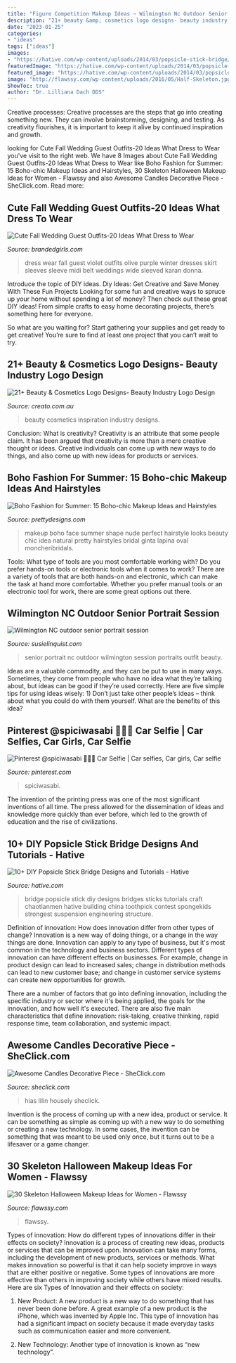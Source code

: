 ```yaml
---
title: "Figure Competition Makeup Ideas ~ Wilmington Nc Outdoor Senior Portrait Session"
description: "21+ beauty &amp; cosmetics logo designs- beauty industry logo design"
date: "2023-01-25"
categories:
- "ideas"
tags: ["ideas"]
images:
- "https://hative.com/wp-content/uploads/2014/03/popsicle-stick-bridge/9-diy-chaotianmen-bridge-model.JPG"
featuredImage: "https://hative.com/wp-content/uploads/2014/03/popsicle-stick-bridge/9-diy-chaotianmen-bridge-model.JPG"
featured_image: "https://hative.com/wp-content/uploads/2014/03/popsicle-stick-bridge/9-diy-chaotianmen-bridge-model.JPG"
image: "http://flawssy.com/wp-content/uploads/2016/05/Half-Skeleton.jpg"
ShowToc: true
author: "Dr. Lilliana Dach DDS"
---
```



Creative processes:
Creative processes are the steps that go into creating something new. They can involve brainstorming, designing, and testing. As creativity flourishes, it is important to keep it alive by continued inspiration and growth.

	

		
looking for Cute Fall Wedding Guest Outfits-20 Ideas What Dress to Wear you've visit to the right web. We have 8 Images about Cute Fall Wedding Guest Outfits-20 Ideas What Dress to Wear like Boho Fashion for Summer: 15 Boho-chic Makeup Ideas and Hairstyles, 30 Skeleton Halloween Makeup Ideas for Women - Flawssy and also Awesome Candles Decorative Piece - SheClick.com. Read more:
		
    
## Cute Fall Wedding Guest Outfits-20 Ideas What Dress To Wear

<img loading=lazy src="http://www.brandedgirls.com/wp-content/uploads/2015/12/wedding-guest-dress2.jpg" onerror="this.onerror=null;this.src='https://tse2.mm.bing.net/th?id=OIP.KJxypWqL_0M050cpmZzBnQHaLO&amp;pid=15.1';" alt="Cute Fall Wedding Guest Outfits-20 Ideas What Dress to Wear">

_Source: brandedgirls.com_

>dress wear fall guest violet outfits olive purple winter dresses skirt sleeves sleeve midi belt weddings wide sleeved karan donna. 

	

Introduce the topic of DIY ideas.
Diy Ideas: Get Creative and Save Money With These Fun Projects
Looking for some fun and creative ways to spruce up your home without spending a lot of money? Then check out these great DIY ideas! From simple crafts to easy home decorating projects, there’s something here for everyone.

So what are you waiting for? Start gathering your supplies and get ready to get creative! You’re sure to find at least one project that you can’t wait to try.

    
## 21+ Beauty &amp; Cosmetics Logo Designs- Beauty Industry Logo Design

<img loading=lazy src="https://creato.com.au/blog/wp-content/uploads/2016/11/15.jpg" onerror="this.onerror=null;this.src='https://tse4.mm.bing.net/th?id=OIP.uNHPMlHuyS3-u-5p3LnhGwHaEU&amp;pid=15.1';" alt="21+ Beauty &amp; Cosmetics Logo Designs- Beauty Industry Logo Design">

_Source: creato.com.au_

>beauty cosmetics inspiration industry designs. 

	

Conclusion: What is creativity?
Creativity is an attribute that some people claim. It has been argued that creativity is more than a mere creative thought or ideas. Creative individuals can come up with new ways to do things, and also come up with new ideas for products or services.

    
## Boho Fashion For Summer: 15 Boho-chic Makeup Ideas And Hairstyles

<img loading=lazy src="https://www.prettydesigns.com/wp-content/uploads/2014/05/Nude-Makeup-Idea-for-a-Boho-Look.jpg" onerror="this.onerror=null;this.src='https://tse1.mm.bing.net/th?id=OIP.c-awCBf_9swiIuIzRK3KRAHaLI&amp;pid=15.1';" alt="Boho Fashion for Summer: 15 Boho-chic Makeup Ideas and Hairstyles">

_Source: prettydesigns.com_

>makeup boho face summer shape nude perfect hairstyle looks beauty chic idea natural pretty hairstyles bridal ginta lapina oval moncheribridals. 

	

Tools: What type of tools are you most comfortable working with?
Do you prefer hands-on tools or electronic tools when it comes to work? There are a variety of tools that are both hands-on and electronic, which can make the task at hand more comfortable. Whether you prefer manual tools or an electronic tool for work, there are some great options out there.

    
## Wilmington NC Outdoor Senior Portrait Session

<img loading=lazy src="http://susielinquist.com/wp-content/uploads/2015/09/0003wilmington-nc-senior-pictures.jpg" onerror="this.onerror=null;this.src='https://tse4.mm.bing.net/th?id=OIP.y4rN2JryHbte8seJ16kaYQHaLG&amp;pid=15.1';" alt="Wilmington NC outdoor senior portrait session">

_Source: susielinquist.com_

>senior portrait nc outdoor wilmington session portraits outfit beauty. 

	

Ideas are a valuable commodity, and they can be put to use in many ways. Sometimes, they come from people who have no idea what they’re talking about, but ideas can be good if they’re used correctly. Here are five simple tips for using ideas wisely: 1) Don’t just take other people’s ideas – think about what you could do with them yourself. What are the benefits of this idea?

    
## Pinterest @spiciwasabi 🦋🦋🦋 Car Selfie | Car Selfies, Car Girls, Car Selfie

<img loading=lazy src="https://i.pinimg.com/736x/4d/85/7e/4d857e42441ccbcf9d13f20a5d485ee0.jpg" onerror="this.onerror=null;this.src='https://tse3.mm.bing.net/th?id=OIP.j-3TdfNR4XaFKl0EvR9TTQHaJ3&amp;pid=15.1';" alt="Pinterest @spiciwasabi 🦋🦋🦋 Car Selfie | Car selfies, Car girls, Car selfie">

_Source: pinterest.com_

>spiciwasabi. 

	

The invention of the printing press was one of the most significant inventions of all time. The press allowed for the dissemination of ideas and knowledge more quickly than ever before, which led to the growth of education and the rise of civilizations.

    
## 10+ DIY Popsicle Stick Bridge Designs And Tutorials - Hative

<img loading=lazy src="https://hative.com/wp-content/uploads/2014/03/popsicle-stick-bridge/9-diy-chaotianmen-bridge-model.JPG" onerror="this.onerror=null;this.src='https://tse2.mm.bing.net/th?id=OIP.uicTjhGeXF3qo2OWO0CqOQHaFj&amp;pid=15.1';" alt="10+ DIY Popsicle Stick Bridge Designs and Tutorials - Hative">

_Source: hative.com_

>bridge popsicle stick diy designs bridges sticks tutorials craft chaotianmen hative building china toothpick contest spongekids strongest suspension engineering structure. 

	

Definition of innovation: How does innovation differ from other types of change?
Innovation is a new way of doing things, or a change in the way things are done. Innovation can apply to any type of business, but it's most common in the technology and business sectors.
Different types of innovation can have different effects on businesses. For example, change in product design can lead to increased sales; change in distribution methods can lead to new customer base; and change in customer service systems can create new opportunities for growth.

There are a number of factors that go into defining innovation, including the specific industry or sector where it's being applied, the goals for the innovation, and how well it's executed. There are also five main characteristics that define innovation: risk-taking, creative thinking, rapid response time, team collaboration, and systemic impact.

    
## Awesome Candles Decorative Piece - SheClick.com

<img loading=lazy src="https://www.sheclick.com/wp-content/uploads/2012/06/Awesome-Candles-Decorative-Piece.jpg" onerror="this.onerror=null;this.src='https://tse4.mm.bing.net/th?id=OIP.GWSjRdpIjwY5GlQOzrs5qAHaFj&amp;pid=15.1';" alt="Awesome Candles Decorative Piece - SheClick.com">

_Source: sheclick.com_

>hias lilin housely sheclick. 

	

Invention is the process of coming up with a new idea, product or service. It can be something as simple as coming up with a new way to do something or creating a new technology. In some cases, the invention can be something that was meant to be used only once, but it turns out to be a lifesaver or a game changer.

    
## 30 Skeleton Halloween Makeup Ideas For Women - Flawssy

<img loading=lazy src="http://flawssy.com/wp-content/uploads/2016/05/Half-Skeleton.jpg" onerror="this.onerror=null;this.src='https://tse3.mm.bing.net/th?id=OIP.57oZvSVmERVOa88nnCtx6QHaLH&amp;pid=15.1';" alt="30 Skeleton Halloween Makeup Ideas for Women - Flawssy">

_Source: flawssy.com_

>flawssy. 

	

Types of innovation: How do different types of innovations differ in their effects on society?
Innovation is a process of creating new ideas, products or services that can be improved upon. Innovation can take many forms, including the development of new products, services or methods. What makes innovation so powerful is that it can help society improve in ways that are either positive or negative. Some types of innovations are more effective than others in improving society while others have mixed results. Here are six Types of Innovation and their effects on society: 
1) New Product: A new product is a new way to do something that has never been done before. A great example of a new product is the iPhone, which was invented by Apple Inc. This type of innovation has had a significant impact on society because it made everyday tasks such as communication easier and more convenient. 

2) New Technology: Another type of innovation is known as “new technology”.

